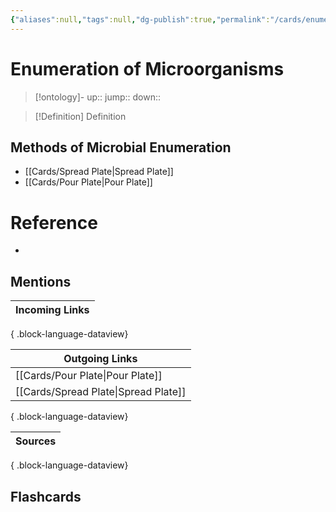 ```yaml
---
{"aliases":null,"tags":null,"dg-publish":true,"permalink":"/cards/enumeration-of-microorganisms/","dgPassFrontmatter":true}
---
```


# Enumeration of Microorganisms

> [!ontology]-
> up:: 
> jump:: 
> down:: 

> [!Definition] Definition
> 

## Methods of Microbial Enumeration

- [[Cards/Spread Plate\|Spread Plate]]
- [[Cards/Pour Plate\|Pour Plate]]

# Reference
- 

## Mentions
| Incoming Links |
| -------------- |

{ .block-language-dataview}

| Outgoing Links                          |
| --------------------------------------- |
| [[Cards/Pour Plate\|Pour Plate]]     |
| [[Cards/Spread Plate\|Spread Plate]] |

{ .block-language-dataview}

| Sources |
| ------- |

{ .block-language-dataview}

## Flashcards 
